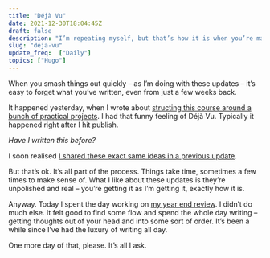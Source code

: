```yaml
---
title: "Déjà Vu"
date: 2021-12-30T18:04:45Z
draft: false
description: "I’m repeating myself, but that’s how it is when you’re making sense of things."
slug: "deja-vu"
update_freq:  ["Daily"]
topics: ["Hugo"]
---
```


When you smash things out quickly – as I’m doing with these updates – it’s easy to forget what you’ve written, even from just a few weeks back. 

It happened yesterday, when I wrote about [structing this course around a bunch of practical projects](/updates/resilient-research/). I had that funny feeling of Déjà Vu. Typically it happened right after I hit publish. 

*Have I written this before?* 

I soon realised [I shared these exact same ideas in a previous update](/updates/course-utility/).

But that’s ok. It’s all part of the process. Things take time, sometimes a few times to make sense of. What I like about these updates is they’re unpolished and real – you’re getting it as I’m getting it, exactly how it is.

Anyway. Today I spent the day working on [my year end review](/writing/2021-review/). I didn’t do much else. It felt good to find some flow and spend the whole day writing – getting thoughts out of your head and into some sort of order. It’s been a while since I’ve had the luxury of writing all day. 

One more day of that, please. It’s all I ask.